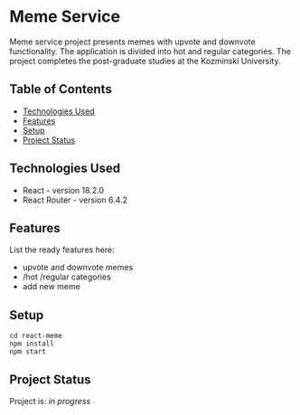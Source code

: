 # Meme Service

Meme service project presents memes with upvote and downvote functionality. The application is divided into hot and regular categories. The project completes the post-graduate studies at the Kozminski University.

## Table of Contents

- [Technologies Used](#technologies-used)
- [Features](#features)
- [Setup](#setup)
- [Project Status](#project-status)

## Technologies Used

- React - version 18.2.0
- React Router - version 6.4.2

## Features

List the ready features here:

- upvote and downvote memes
- /hot /regular categories
- add new meme

## Setup

    cd react-meme
    npm install
    npm start

## Project Status

Project is: _in progress_
